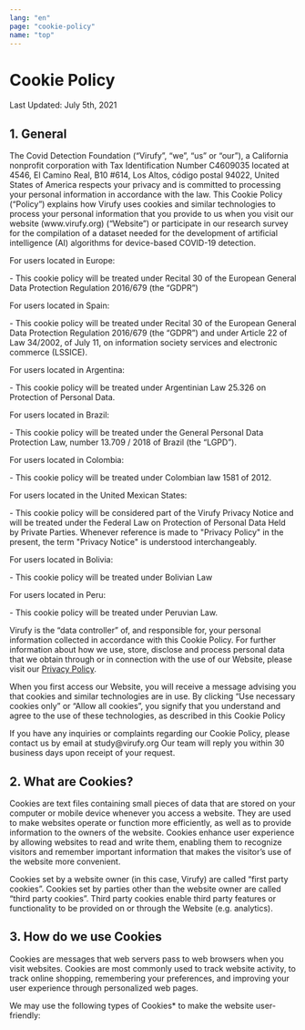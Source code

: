 ```yaml
---
lang: "en"
page: "cookie-policy"
name: "top"
---
```

#  Cookie Policy
<p class="mt-4 mb-8">Last Updated: July 5th, 2021</p>

## 1. General
<p class="py-4">The Covid Detection Foundation (“Virufy”, “we”, “us” or “our”), a California nonprofit corporation with Tax Identification Number C4609035 located at 4546, El Camino Real, B10 #614, Los Altos, código postal 94022, United States of America respects your privacy and is committed to processing your personal information in accordance with the law. This Cookie Policy (“Policy”) explains how Virufy uses cookies and similar technologies to process your personal information that you provide to us when you visit our website (www.virufy.org) (“Website”) or participate in our research survey for the compilation of a dataset needed for the development of artificial intelligence (AI) algorithms for device-based COVID-19 detection.</p>

<p class="font-bold pt-4">For users located in Europe:</p>
- This cookie policy will be treated under Recital 30 of the European General Data Protection Regulation 2016/679 (the “GDPR”)

<p class="font-bold pt-4">For users located in Spain:</p>
- This cookie policy will be treated under Recital 30 of the European General Data Protection Regulation 2016/679 (the “GDPR”) and under Article 22 of Law 34/2002, of July 11, on information society services and electronic commerce (LSSICE).

<p class="font-bold pt-4">For users located in Argentina:</p>
- This cookie policy will be treated under Argentinian Law 25.326 on Protection of Personal Data.

<p class="font-bold pt-4">For users located in Brazil:</p>
- This cookie policy will be treated under the General Personal Data Protection Law, number 13.709 / 2018 of Brazil (the “LGPD”).

<p class="font-bold pt-4">For users located in Colombia:</p>
- This cookie policy will be treated under Colombian law 1581 of 2012.

<p class="font-bold pt-4">For users located in the United Mexican States:</p>
- This cookie policy will be considered part of the Virufy Privacy Notice and will be treated under the Federal Law on Protection of Personal Data Held by Private Parties. Whenever reference is made to "Privacy Policy" in the present, the term "Privacy Notice" is understood interchangeably.

<p class="font-bold pt-4">For users located in Bolivia:</p>
- This cookie policy will be treated under Bolivian Law

<p class="font-bold pt-4">For users located in Peru:</p>
- This cookie policy will be treated under Peruvian Law.

<p class="py-4">Virufy is the “data controller” of, and responsible for, your personal information collected in accordance with this Cookie Policy. For further information about how we use, store, disclose and process personal data that we obtain through or in connection with the use of our Website, please visit our <a class="no-underline" href="/privacy_policy">Privacy Policy</a>.</p>

<p class="py-4">When you first access our Website, you will receive a message advising you that cookies and similar technologies are in use. By clicking “Use necessary cookies only” or “Allow all cookies”, you signify that you understand and agree to the use of these technologies, as described in this Cookie Policy</p>

<p class="pt-4 pb-8">If you have any inquiries or complaints regarding our Cookie Policy, please contact us by email at <a mailto="study@virufy.org" class="no-underline">study@virufy.org</a>
Our team will reply you within 30 business days upon receipt of your request.</p>


## 2. What are Cookies?

<p class="pt-4 pb-8">Cookies are text files containing small pieces of data that are stored on your computer or mobile device whenever you access a website. They are used to make websites operate or function  more efficiently, as well as to provide information to the owners of the website. Cookies enhance user experience by allowing websites to read and write them, enabling them to recognize visitors and remember important information that makes the visitor’s use of the website more convenient.</p>

<p class="pt-4 pb-8">Cookies set by a website owner (in this case, Virufy) are called “first party cookies”. Cookies set by parties other than the website owner are called “third party cookies”.  Third party cookies enable third party features or functionality to be provided on or through the Website (e.g. analytics).</p>


## 3. How do we use Cookies
<p class="pt-4 pb-8">Cookies are messages that web servers pass to web browsers when you visit websites. Cookies are most commonly used to track website activity, to track online shopping, remembering your preferences, and improving your user experience through personalized web pages.</p>

<p class="py-4">We may use the following types of Cookies* to make the website user-friendly:</p>




